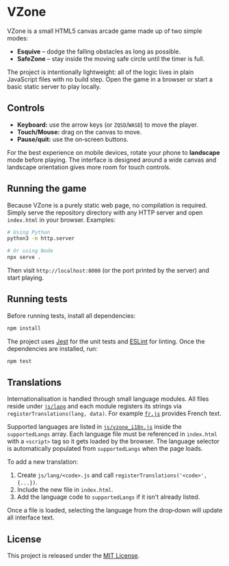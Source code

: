 # VZone

VZone is a small HTML5 canvas arcade game made up of two simple modes:

- **Esquive** – dodge the falling obstacles as long as possible.
- **SafeZone** – stay inside the moving safe circle until the timer is full.

The project is intentionally lightweight: all of the logic lives in plain
JavaScript files with no build step. Open the game in a browser or start a
basic static server to play locally.

## Controls

- **Keyboard:** use the arrow keys (or `ZQSD`/`WASD`) to move the player.
- **Touch/Mouse:** drag on the canvas to move.
- **Pause/quit:** use the on‑screen buttons.

For the best experience on mobile devices, rotate your phone to **landscape**
mode before playing. The interface is designed around a wide canvas and
landscape orientation gives more room for touch controls.

## Running the game

Because VZone is a purely static web page, no compilation is required.
Simply serve the repository directory with any HTTP server and open
`index.html` in your browser. Examples:

```bash
# Using Python
python3 -m http.server

# Or using Node
npx serve .
```

Then visit `http://localhost:8000` (or the port printed by the server) and start playing.

## Running tests

Before running tests, install all dependencies:

```bash
npm install
```

The project uses [Jest](https://jestjs.io/) for the unit tests and
[ESLint](https://eslint.org/) for linting. Once the dependencies are
installed, run:

```bash
npm test
```

## Translations

Internationalisation is handled through small language modules. All files
reside under [`js/lang`](js/lang) and each module registers its strings via
`registerTranslations(lang, data)`. For example [`fr.js`](js/lang/fr.js)
provides French text.

Supported languages are listed in [`js/vzone_i18n.js`](js/vzone_i18n.js)
inside the `supportedLangs` array. Each language file must be referenced in
`index.html` with a `<script>` tag so it gets loaded by the browser. The
language selector is automatically populated from `supportedLangs` when the
page loads.

To add a new translation:

1. Create `js/lang/<code>.js` and call `registerTranslations('<code>', {...})`.
2. Include the new file in `index.html`.
3. Add the language code to `supportedLangs` if it isn't already listed.

Once a file is loaded, selecting the language from the drop‑down will update
all interface text.

## License

This project is released under the [MIT License](LICENSE).

